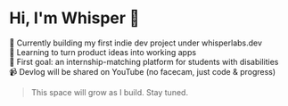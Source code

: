 # Hi, I'm Whisper 👋

🧪 Currently building my first indie dev project under whisperlabs.dev  
🌱 Learning to turn product ideas into working apps  
🔧 First goal: an internship-matching platform for students with disabilities  
📹 Devlog will be shared on YouTube (no facecam, just code & progress)

> This space will grow as I build. Stay tuned.
